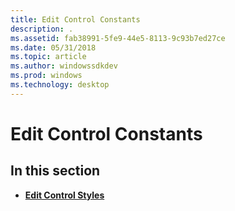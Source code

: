 ```yaml
---
title: Edit Control Constants
description: .
ms.assetid: fab38991-5fe9-44e5-8113-9c93b7ed27ce
ms.date: 05/31/2018
ms.topic: article
ms.author: windowssdkdev
ms.prod: windows
ms.technology: desktop
---
```


# Edit Control Constants

## In this section

-   [**Edit Control Styles**](edit-control-styles.md)

 

 




